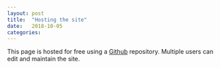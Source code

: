```yaml
---
layout: post
title:  "Hosting the site"
date:   2018-10-05
categories: 
---
```


This page is hosted for free using a [Github](https://github.com/portage-ceg) repository. Multiple users can edit and maintain the site. 